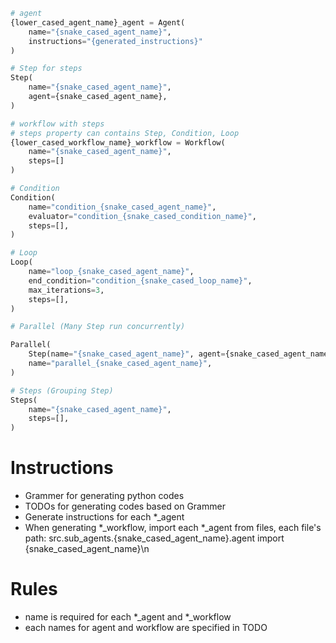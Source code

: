 ```py
# agent
{lower_cased_agent_name}_agent = Agent(
    name="{snake_cased_agent_name}",
    instructions="{generated_instructions}"
)

# Step for steps
Step(
    name="{snake_cased_agent_name}",
    agent={snake_cased_agent_name},
)

# workflow with steps
# steps property can contains Step, Condition, Loop
{lower_cased_workflow_name}_workflow = Workflow(
    name="{snake_cased_agent_name}",
    steps=[]
)

# Condition
Condition(
    name="condition_{snake_cased_agent_name}",
    evaluator="condition_{snake_cased_condition_name}",
    steps=[],
)

# Loop
Loop(
    name="loop_{snake_cased_agent_name}",
    end_condition="condition_{snake_cased_loop_name}",
    max_iterations=3,
    steps=[],
)

# Parallel (Many Step run concurrently)

Parallel(
    Step(name="{snake_cased_agent_name}", agent={snake_cased_agent_name}),
    name="parallel_{snake_cased_agent_name}",
)

# Steps (Grouping Step)
Steps(
    name="{snake_cased_agent_name}",
    steps=[],
)
```

# Instructions

- Grammer for generating python codes
- TODOs for generating codes based on Grammer
- Generate instructions for each *_agent
- When generating *_workflow, import each *_agent from files, each file's path:
  src.sub_agents.{snake_cased_agent_name}.agent import
  {snake_cased_agent_name}\n

# Rules

- name is required for each *_agent and *_workflow
- each names for agent and workflow are specified in TODO
